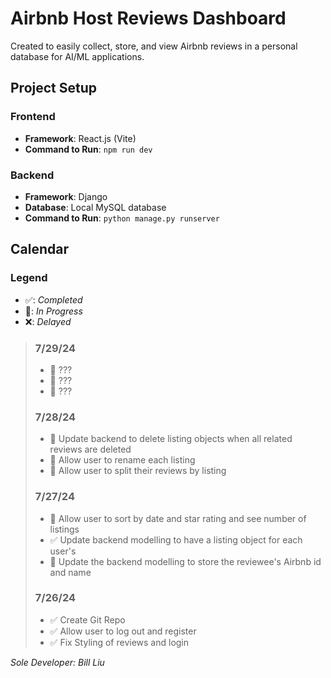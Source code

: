 # Airbnb Host Reviews Dashboard

Created to easily collect, store, and view Airbnb reviews in a personal database for AI/ML applications.

## Project Setup

### Frontend

- **Framework**: React.js (Vite)
- **Command to Run**: `npm run dev`

### Backend

- **Framework**: Django
- **Database**: Local MySQL database
- **Command to Run**: `python manage.py runserver`

## Calendar

### Legend

- ✅: _Completed_
- 🚧: _In Progress_
- ❌: _Delayed_

> ### 7/29/24
>
> - 🚧 ???
> - 🚧 ???
> - 🚧 ???
>
> ### 7/28/24
>
> - 🚧 Update backend to delete listing objects when all related reviews are deleted
> - 🚧 Allow user to rename each listing
> - 🚧 Allow user to split their reviews by listing
>
> ### 7/27/24
>
> - 🚧 Allow user to sort by date and star rating and see number of listings
> - ✅ Update backend modelling to have a listing object for each user's
> - 🚧 Update the backend modelling to store the reviewee's Airbnb id and name
>
> ### 7/26/24
>
> - ✅ Create Git Repo
> - ✅ Allow user to log out and register
> - ✅ Fix Styling of reviews and login

_Sole Developer: Bill Liu_
